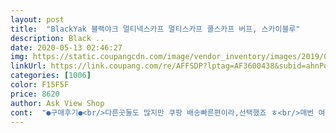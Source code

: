 ```yaml
---
layout: post 
title:  "BlackYak 블랙야크 멀티넥스카프 멀티스카프 쿨스카프 버프, 스카이블루" 
description: Black ..
date: 2020-05-13 02:46:27 
img: https://static.coupangcdn.com/image/vendor_inventory/images/2019/03/13/8/7/25f12542-78a1-4007-bdaa-4c0898f1f346.jpg 
linkUrl: https://link.coupang.com/re/AFFSDP?lptag=AF3600438&subid=ahnPublicAsk&pageKey=197282738&itemId=568780483&vendorItemId=4802426449&traceid=V0-113-9e88e6368a2abf6e 
categories: [1006] 
color: F15F5F 
price: 8620 
author: Ask View Shop 
cont:  "●구매후기●<br/>다른곳둘도 많지만 쿠팡 배송빠른편이라,선택했죠 ㅎ<br/>매번 여름마다 몇천원짜리 토시보다는 쿨넥토시가 확실히 시원한 감이 있어요.<br/>가격대비 성능 좋구요.<br/>내년에도 사용할 생각이에요매번 한해만 쓰고 버리는게 아깝도라구요<br/>몽산포가서 맛조개 잡는데,무더위 무장하고 쿨소재라 확실히 다르네요 <br/>상품재질이나 마감처리로 보면,비싼값 해요.<br/><br/>색상이랑 패턴이 맘에 들어서 구매했습니다.<br/><br/>좋은 제품 빠르게 잘 받았습니다.<br/> 그런데 냉감 소재는 아닌듯 합니다.<br/><br/>통짜로 된 건 아니고 솔기로 이어서 만든 제품이네요.<br/><br/>폴리에스터, 폴리우레탄 혼용 소재이고 만져보면 쿨감 있습니다.<br/><br/>" 
---
```

